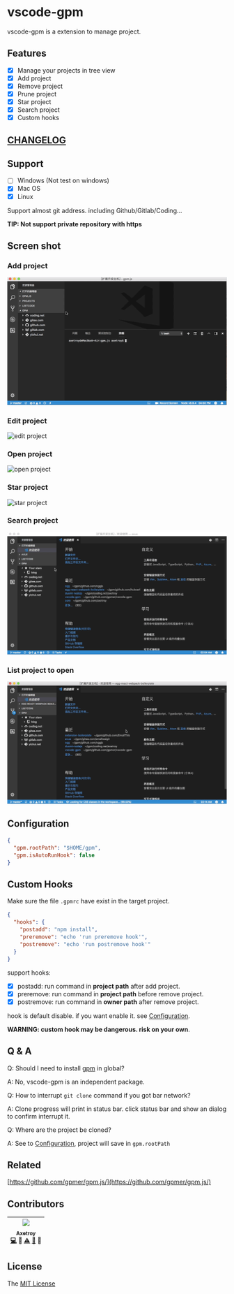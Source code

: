 # vscode-gpm

vscode-gpm is a extension to manage project.

## Features

* [x] Manage your projects in tree view
* [x] Add project
* [x] Remove project
* [x] Prune project
* [x] Star project
* [x] Search project
* [x] Custom hooks

## [CHANGELOG](https://github.com/axetroy/vscode-gpm/blob/master/CHANGELOG.md)

## Support

* [ ] Windows (Not test on windows)
* [x] Mac OS
* [x] Linux

Support almost git address. including Github/Gitlab/Coding...

**TIP: Not support private repository with https**

## Screen shot

### Add project

![add project](https://github.com/axetroy/vscode-gpm/raw/master/resources/screenshot/add.gif)

### Edit project

![edit project](https://github.com/axetroy/vscode-gpm/raw/master/resources/screenshot/edit.gif)

### Open project

![open project](https://github.com/axetroy/vscode-gpm/raw/master/resources/screenshot/open.gif)

### Star project

![star project](https://github.com/axetroy/vscode-gpm/raw/master/resources/screenshot/star.gif)

### Search project

![search project](https://github.com/axetroy/vscode-gpm/raw/master/resources/screenshot/search.gif)

### List project to open

![list project to open](https://github.com/axetroy/vscode-gpm/raw/master/resources/screenshot/list2open.gif)

## Configuration

```json
{
  "gpm.rootPath": "$HOME/gpm",
  "gpm.isAutoRunHook": false
}
```

## Custom Hooks

Make sure the file `.gpmrc` have exist in the target project.

```json
{
  "hooks": {
    "postadd": "npm install",
    "preremove": "echo 'run preremove hook'",
    "postremove": "echo 'run postremove hook'"
  }
}
```

support hooks:

* [x] postadd: run command in **project path** after add project.
* [x] preremove: run command in **project path** before remove project.
* [x] postremove: run command in **owner path** after remove project.

hook is default disable. if you want enable it. see [Configuration](#configuration).

**WARNING: custom hook may be dangerous. risk on your own**.

## Q & A

Q: Should I need to install [gpm](https://github.com/gpmer/gpm.js) in global?

A: No, vscode-gpm is an independent package.

Q: How to interrupt `git clone` command if you got bar network?

A: Clone progress will print in status bar. click status bar and show an dialog to confirm interrupt it.

Q: Where are the project be cloned?

A: See to [Configuration](#configuration), project will save in `gpm.rootPath`

## Related

[https://github.com/gpmer/gpm.js/](https://github.com/gpmer/gpm.js/)

## Contributors

<!-- ALL-CONTRIBUTORS-LIST:START - Do not remove or modify this section -->

| [<img src="https://avatars1.githubusercontent.com/u/9758711?v=3" width="100px;"/><br /><sub>Axetroy</sub>](http://axetroy.github.io)<br />[💻](https://github.com/axetroy/kost/commits?author=axetroy) 🔌 [⚠️](https://github.com/axetroy/kost/commits?author=axetroy) [🐛](https://github.com/axetroy/kost/issues?q=author%3Aaxetroy) 🎨 |
| :---------------------------------------------------------------------------------------------------------------------------------------------------------------------------------------------------------------------------------------------------------------------------------------------------------------------------------------: |


<!-- ALL-CONTRIBUTORS-LIST:END -->

## License

The [MIT License](https://github.com/axetroy/vscode-gpm/blob/master/LICENSE)
